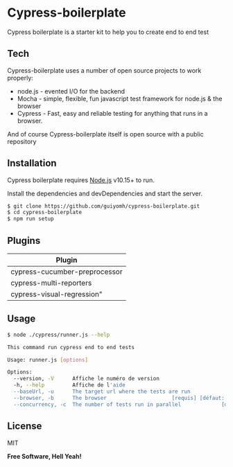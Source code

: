 <!--
 Copyright 2019 Guillaume Camus
 
 Licensed under the Apache License, Version 2.0 (the "License");
 you may not use this file except in compliance with the License.
 You may obtain a copy of the License at
 
     http://www.apache.org/licenses/LICENSE-2.0
 
 Unless required by applicable law or agreed to in writing, software
 distributed under the License is distributed on an "AS IS" BASIS,
 WITHOUT WARRANTIES OR CONDITIONS OF ANY KIND, either express or implied.
 See the License for the specific language governing permissions and
 limitations under the License.
-->

# Cypress-boilerplate

Cypress boilerplate is a starter kit to help you to create end to end test

## Tech

Cypress-boilerplate uses a number of open source projects to work properly:

* node.js - evented I/O for the backend
* Mocha - simple, flexible, fun javascript test framework for node.js & the browser 
* Cypress - Fast, easy and reliable testing for anything that runs in a browser.

And of course Cypress-boilerplate itself is open source with a public repository

## Installation

Cypress boilerplate requires [Node.js](https://nodejs.org/) v10.15+ to run.

Install the dependencies and devDependencies and start the server.

```sh
$ git clone https://github.com/guiyomh/cypress-boilerplate.git
$ cd cypress-boilerplate
$ npm run setup
```
## Plugins

| Plugin                        |
|-------------------------------|
| cypress-cucumber-preprocessor |
| cypress-multi-reporters       |
| cypress-visual-regression"    |

## Usage

```sh
$ node ./cypress/runner.js --help

This command run cypress end to end tests

Usage: runner.js [options]

Options:
  --version, -V      Affiche le numéro de version                      [booléen]
  -h, --help         Affiche de l'aide                                 [booléen]
  --baseUrl, -u      The target url where the tests are run             [requis]
  --browser, -b      The browser                     [requis] [défaut: "chrome"]
  --concurrency, -c  The number of tests run in parallel             [défaut: 1]
```
## License

MIT


**Free Software, Hell Yeah!**

[//]: # (These are reference links used in the body of this note and get stripped out when the markdown processor does its job. There is no need to format nicely because it shouldn't be seen. Thanks SO - http://stackoverflow.com/questions/4823468/store-comments-in-markdown-syntax)


   [dill]: <https://github.com/joemccann/dillinger>
   [git-repo-url]: <https://github.com/joemccann/dillinger.git>
   [john gruber]: <http://daringfireball.net>
   [df1]: <http://daringfireball.net/projects/markdown/>
   [markdown-it]: <https://github.com/markdown-it/markdown-it>
   [Ace Editor]: <http://ace.ajax.org>
   [node.js]: <http://nodejs.org>
   [Twitter Bootstrap]: <http://twitter.github.com/bootstrap/>
   [jQuery]: <http://jquery.com>
   [@tjholowaychuk]: <http://twitter.com/tjholowaychuk>
   [express]: <http://expressjs.com>
   [AngularJS]: <http://angularjs.org>
   [Gulp]: <http://gulpjs.com>

   [PlDb]: <https://github.com/joemccann/dillinger/tree/master/plugins/dropbox/README.md>
   [PlGh]: <https://github.com/joemccann/dillinger/tree/master/plugins/github/README.md>
   [PlGd]: <https://github.com/joemccann/dillinger/tree/master/plugins/googledrive/README.md>
   [PlOd]: <https://github.com/joemccann/dillinger/tree/master/plugins/onedrive/README.md>
   [PlMe]: <https://github.com/joemccann/dillinger/tree/master/plugins/medium/README.md>
   [PlGa]: <https://github.com/RahulHP/dillinger/blob/master/plugins/googleanalytics/README.md>
